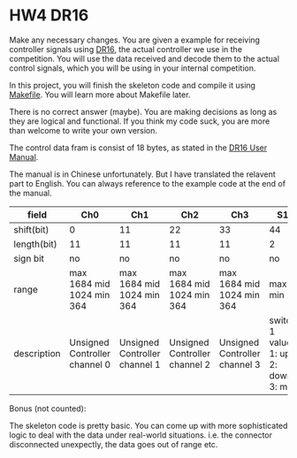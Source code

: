 # HW4 DR16

Make any necessary changes. You are given a example for receiving controller signals using [DR16](https://www.robomaster.com/en-US/products/components/detail/1837), the actual controller we use in the competition. You will use the data received and decode them to the actual control signals, which you will be using in your internal competition.

In this project, you will finish the skeleton code and compile it using [Makefile](https://www.gnu.org/software/make/manual/make.html). You will learn more about Makefile later.

There is no correct answer (maybe). You are making decisions as long as they are logical and functional. If you think my code suck, you are more than welcome to write your own version.

The control data fram is consist of 18 bytes, as stated in the [DR16 User Manual](https://rm-static.djicdn.com/tem/17348/4.RoboMaster%20%E6%9C%BA%E5%99%A8%E4%BA%BA%E4%B8%93%E7%94%A8%E9%81%A5%E6%8E%A7%E5%99%A8%EF%BC%88%E6%8E%A5%E6%94%B6%E6%9C%BA%EF%BC%89%E7%94%A8%E6%88%B7%E6%89%8B%E5%86%8C.pdf).

The manual is in Chinese unfortunately. But I have translated the relavent part to English. You can always reference to the example code at the end of the manual.

| field       | Ch0                           | Ch1                           | Ch2                           | Ch3                           | S1                                  | S2                                  |
|-------------|-------------------------------|-------------------------------|-------------------------------|-------------------------------|-------------------------------------|-------------------------------------|
| shift(bit)  | 0                             | 11                            | 22                            | 33                            | 44                                  | 46                                  |
| length(bit) | 11                            | 11                            | 11                            | 11                            | 2                                   | 2                                   |
| sign bit    | no                            | no                            | no                            | no                            | no                                  | no                                  |
| range       | max 1684 mid 1024 min 364     | max 1684 mid 1024 min 364     | max 1684 mid 1024 min 364     | max 1684 mid 1024 min 364     | max 3 min 1                         | max 3 min 1                         |
| description | Unsigned Controller channel 0 | Unsigned Controller channel 1 | Unsigned Controller channel 2 | Unsigned Controller channel 3 | switch 1 value 1: up 2: down 3: mid | switch 1 value 1: up 2: down 3: mid |

Bonus (not counted):

The skeleton code is pretty basic. You can come up with more sophisticated logic to deal with the data under real-world situations. i.e. the connector disconnected unexpectly, the data goes out of range etc.
